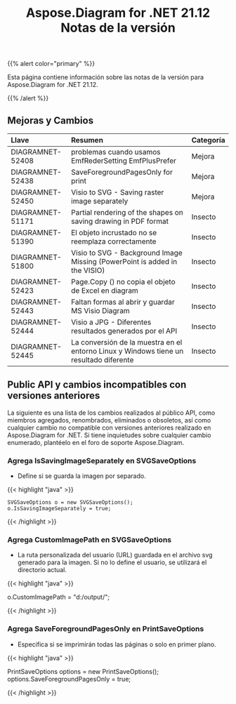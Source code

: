 ﻿---
title: Aspose.Diagram for .NET 21.12 Notas de la versión
type: docs
weight: 1
url: /es/net/aspose-diagram-for-net-21-12-release-notes/
---
{{% alert color="primary" %}} 

Esta página contiene información sobre las notas de la versión para Aspose.Diagram for .NET 21.12.

{{% /alert %}} 
## **Mejoras y Cambios**

|**Llave**|**Resumen**|**Categoría**|
|:- |:- |:- |
|DIAGRAMNET-52408|problemas cuando usamos EmfRederSetting EmfPlusPrefer|Mejora|
|DIAGRAMNET-52438|SaveForegroundPagesOnly for print|Mejora|
|DIAGRAMNET-52450|Visio to SVG - Saving raster image separately|Mejora|
|DIAGRAMNET-51171|Partial rendering of the shapes on saving drawing in PDF format|Insecto|
|DIAGRAMNET-51390|El objeto incrustado no se reemplaza correctamente|Insecto|
|DIAGRAMNET-51800|Visio to SVG - Background Image Missing (PowerPoint is added in the VISIO)|Insecto|
|DIAGRAMNET-52423|Page.Copy () no copia el objeto de Excel en diagram|Insecto|
|DIAGRAMNET-52443|Faltan formas al abrir y guardar MS Visio Diagram|Insecto|
|DIAGRAMNET-52444|Visio a JPG - Diferentes resultados generados por el API|Insecto|
|DIAGRAMNET-52445|La conversión de la muestra en el entorno Linux y Windows tiene un resultado diferente|Insecto|

## **Public API y cambios incompatibles con versiones anteriores**
La siguiente es una lista de los cambios realizados al público API, como miembros agregados, renombrados, eliminados o obsoletos, así como cualquier cambio no compatible con versiones anteriores realizado en Aspose.Diagram for .NET. Si tiene inquietudes sobre cualquier cambio enumerado, plantéelo en el foro de soporte Aspose.Diagram.


### **Agrega IsSavingImageSeparately en SVGSaveOptions**
- Define si se guarda la imagen por separado.

{{< highlight "java" >}}

    SVGSaveOptions o = new SVGSaveOptions();
    o.IsSavingImageSeparately = true;

{{< /highlight >}}


### **Agrega CustomImagePath en SVGSaveOptions**
- La ruta personalizada del usuario (URL) guardada en el archivo svg generado para la imagen. Si no lo define el usuario, se utilizará el directorio actual.

{{< highlight "java" >}}

  o.CustomImagePath = "d:/output/";

{{< /highlight >}}

### **Agrega SaveForegroundPagesOnly en PrintSaveOptions**
- Especifica si se imprimirán todas las páginas o solo en primer plano.

{{< highlight "java" >}}

 PrintSaveOptions options = new PrintSaveOptions();
 options.SaveForegroundPagesOnly = true;

{{< /highlight >}}
